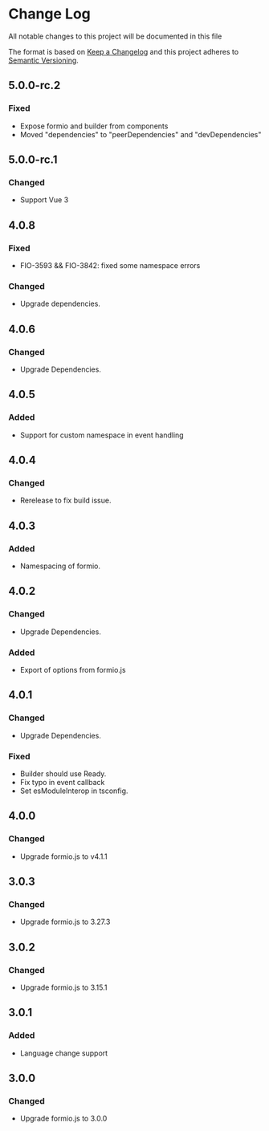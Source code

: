 # Change Log
All notable changes to this project will be documented in this file

The format is based on [Keep a Changelog](http://keepachangelog.com/)
and this project adheres to [Semantic Versioning](http://semver.org/).

## 5.0.0-rc.2
### Fixed
 - Expose formio and builder from components
 - Moved "dependencies" to "peerDependencies" and "devDependencies"

## 5.0.0-rc.1
### Changed
 - Support Vue 3

## 4.0.8
### Fixed
 - FIO-3593 && FIO-3842: fixed some namespace errors

### Changed
 - Upgrade dependencies.

## 4.0.6
### Changed
 - Upgrade Dependencies.

## 4.0.5
### Added
 - Support for custom namespace in event handling

## 4.0.4
### Changed 
 - Rerelease to fix build issue.

## 4.0.3
### Added
 - Namespacing of formio.

## 4.0.2
### Changed
 - Upgrade Dependencies.

### Added
 - Export of options from formio.js

## 4.0.1
### Changed
 - Upgrade Dependencies.
 
### Fixed
 - Builder should use Ready.
 - Fix typo in event callback
 - Set esModuleInterop in tsconfig.

## 4.0.0
### Changed
 - Upgrade formio.js to v4.1.1

## 3.0.3
### Changed
 - Upgrade formio.js to 3.27.3

## 3.0.2
### Changed
 - Upgrade formio.js to 3.15.1 
 
## 3.0.1
### Added
 - Language change support

## 3.0.0
### Changed
 - Upgrade formio.js to 3.0.0
